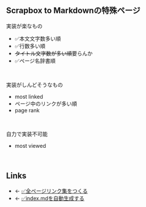 ## Scrapbox to Markdownの特殊ページ
実装が楽なもの

- ✅本文文字数多い順
- ✅行数多い順
- ~~タイトル文字数が多い順~~要らんか
- ✅ページ名辞書順

<br>

実装がしんどそうなもの

- most linked
- ページ中のリンクが多い順
- page rank

<br>

自力で実装不可能

- most viewed

<br>

## Links
- ← [✅全ページリンク集をつくる](✅全ページリンク集をつくる.md)
- ← [✅index.mdを自動生成する](✅index.mdを自動生成する.md)

